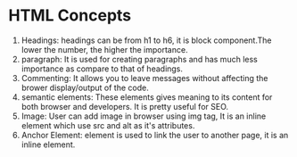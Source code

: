 # HTML Concepts

1. Headings: headings can be from h1 to h6, it is block component.The lower the number, the higher the importance.
2. paragraph: It is used for creating paragraphs and has much less importance as compare to that of headings.
3. Commenting: It allows you to leave messages without affecting the brower display/output of the code.
4. semantic elements: These elements gives meaning to its content for both browser and developers. It is pretty useful for SEO.
5. Image: User can add image in browser using img tag, It is an inline element which use src and alt as it's attributes.
6. Anchor Element: element is used to link the user to another page, it is an inline element.